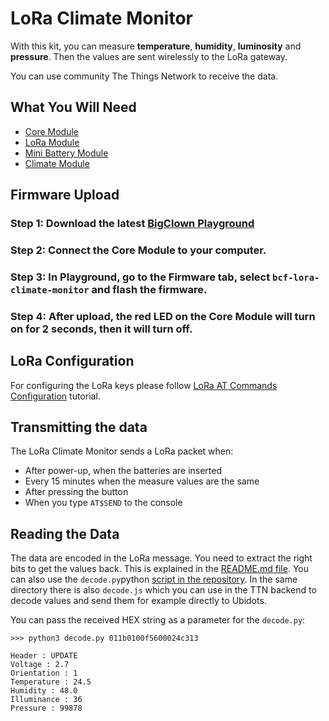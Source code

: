 # LoRa Climate Monitor

With this kit, you can measure **temperature**, **humidity**, **luminosity** and **pressure**. Then the values are sent wirelessly to the LoRa gateway.

You can use community The Things Network to receive the data.

## What You Will Need

* [Core Module](https://shop.bigclown.com/core-module)
* [LoRa Module](https://shop.bigclown.com/lora-module)
* [Mini Battery Module](https://shop.bigclown.com/mini-battery-module)
* [Climate Module](https://shop.bigclown.com/climate-module)

## Firmware Upload

### Step 1: Download the latest [**BigClown Playground**](https://github.com/bigclownlabs/bch-playground/releases/latest)

### Step 2: Connect the Core Module to your computer.

### Step 3: In Playground, go to the **Firmware** tab, select `bcf-lora-climate-monitor` and flash the firmware.

### Step 4: After upload, the red LED on the Core Module will turn on for 2 seconds, then it will turn off.

## LoRa Configuration

For configuring the LoRa keys please follow [LoRa AT Commands Configuration](https://www.bigclown.com/doc/tutorials/lora-at-commands-configuration/) tutorial.

## Transmitting the data

The LoRa Climate Monitor sends a LoRa packet when:

* After power-up, when the batteries are inserted
* Every 15 minutes when the measure values are the same
* After pressing the button
* When you type `AT$SEND` to the console

## Reading the Data

The data are encoded in the LoRa message. You need to extract the right bits to get the values back. This is explained in the [README.md file](https://github.com/bigclownlabs/bcf-lora-climate-monitor/blob/master/README.md#buffer). You can also use the `decode.py`python [script in the repository](https://github.com/bigclownlabs/bcf-lora-climate-monitor). In the same directory there is also `decode.js` which you can use in the TTN backend to decode values and send them for example directly to Ubidots.

You can pass the received HEX string as a parameter for the `decode.py`:

```text
>>> python3 decode.py 011b0100f5600024c313

Header : UPDATE
Voltage : 2.7
Orientation : 1
Temperature : 24.5
Humidity : 48.0
Illuminance : 36
Pressure : 99878
```

